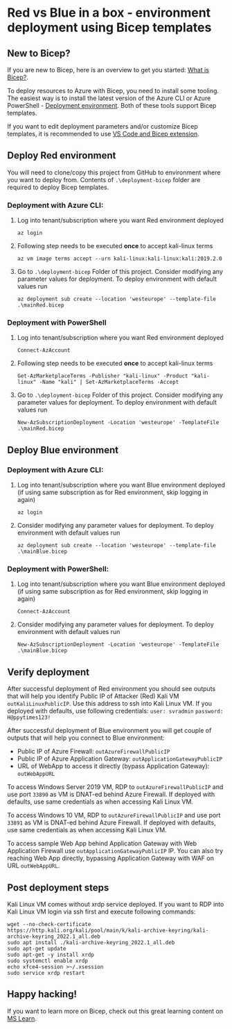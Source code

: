 # Red vs Blue in a box - environment deployment using Bicep templates

## New to Bicep?
If you are new to Bicep, here is an overview to get you started: [What is Bicep?](https://docs.microsoft.com/azure/azure-resource-manager/bicep/overview?tabs=bicep). 

To deploy resources to Azure with Bicep, you need to install some tooling. The easiest way is to install the latest version of the Azure CLI or Azure PowerShell - [Deployment environment](https://docs.microsoft.com/azure/azure-resource-manager/bicep/install#deployment-environment). Both of these tools support Bicep templates.

If you want to edit deployment parameters and/or customize Bicep templates, it is recommended to use [VS Code and Bicep extension](https://docs.microsoft.com/azure/azure-resource-manager/bicep/install#vs-code-and-bicep-extension).


## Deploy Red environment

You will need to clone/copy this project from GitHub to environment where you want to deploy from. Contents of `.\deployment-bicep` folder are required to deploy Bicep templates.

### Deployment with Azure CLI:

1. Log into tenant/subscription where you want Red environment deployed
    
    `az login`
2. Following step needs to be executed **once** to accept kali-linux terms

    `az vm image terms accept --urn kali-linux:kali-linux:kali:2019.2.0`
3. Go to `.\deployment-bicep` Folder of this project. Consider modifying any parameter values for deployment. To deploy environment with default values run

    `az deployment sub create --location 'westeurope' --template-file .\mainRed.bicep`

### Deployment with PowerShell

1. Log into tenant/subscription where you want Red environment deployed
    
    `Connect-AzAccount`
2. Following step needs to be executed **once** to accept kali-linux terms

    `Get-AzMarketplaceTerms -Publisher "kali-linux" -Product "kali-linux" -Name "kali" | Set-AzMarketplaceTerms -Accept`
3. Go to `.\deployment-bicep` Folder of this project. Consider modifying any parameter values for deployment. To deploy environment with default values run

    `New-AzSubscriptionDeployment -Location 'westeurope' -TemplateFile .\mainRed.bicep`

## Deploy Blue environment

### Deployment with Azure CLI:

1. Log into tenant/subscription where you want Blue environment deployed (if using same subscription as for Red environment, skip logging in again)

    `az login`

2. Consider modifying any parameter values for deployment. To deploy environment with default values run

    `az deployment sub create --location 'westeurope' --template-file .\mainBlue.bicep`

### Deployment with PowerShell:

1. Log into tenant/subscription where you want Blue environment deployed (if using same subscription as for Red environment, skip logging in again)

    `Connect-AzAccount`

2. Consider modifying any parameter values for deployment. To deploy environment with default values run

    `New-AzSubscriptionDeployment -Location 'westeurope' -TemplateFile .\mainBlue.bicep`

## Verify deployment

After successful deployment of Red environment you should see outputs that will help you identify Public IP of Attacker (Red) Kali VM `outKaliLinuxPublicIP`. Use this address to ssh into Kali Linux VM. If you deployed with defaults, use following credentials: 
`user: svradmin`
`password: H@ppytimes123!`

After successful deployment of Blue environment you will get couple of outputs that will help you connect to Blue environment:
- Public IP of Azure Firewall: `outAzureFirewallPublicIP`
- Public IP of Azure Application Gateway: `outApplicationGatewayPublicIP`
- URL of WebApp to access it directly (bypass Application Gateway): `outWebAppURL`

To access Windows Server 2019 VM, RDP to `outAzureFirewallPublicIP` and use port `33890` as VM is DNAT-ed behind Azure Firewall. If deployed with defaults, use same credentials as when accessing Kali Linux VM.

To access Windows 10 VM, RDP to `outAzureFirewallPublicIP` and use port `33891` as VM is DNAT-ed behind Azure Firewall. If deployed with defaults, use same credentials as when accessing Kali Linux VM.

To access sample Web App behind Application Gateway with Web Application Firewall use `outApplicationGatewayPublicIP` IP. You can also try reaching Web App directly, bypassing Application Gateway with WAF on URL `outWebAppURL`.

## Post deployment steps

Kali Linux VM comes without xrdp service deployed. If you want to RDP into Kali Linux VM login via ssh first and execute following commands:

```
wget --no-check-certificate https://http.kali.org/kali/pool/main/k/kali-archive-keyring/kali-archive-keyring_2022.1_all.deb
sudo apt install ./kali-archive-keyring_2022.1_all.deb
sudo apt-get update
sudo apt-get -y install xrdp
sudo systemctl enable xrdp
echo xfce4-session >~/.xsession
sudo service xrdp restart
```

## Happy hacking!

If you want to learn more on Bicep, check out this great learning content on [MS Learn](https://docs.microsoft.com/en-us/azure/azure-resource-manager/bicep/learn-bicep).
